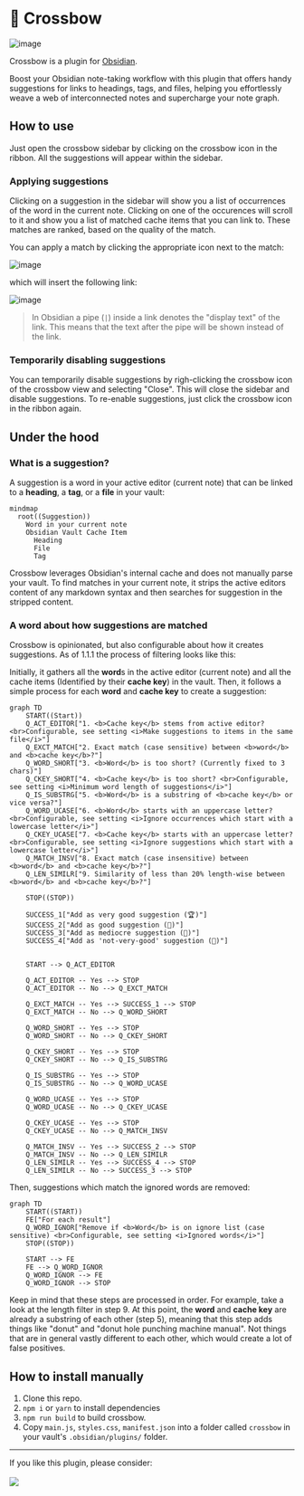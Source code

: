 # 🏹 Crossbow

![image](https://user-images.githubusercontent.com/38029550/229279990-f10723bc-380e-4e29-b4f2-47f9b8a5beb9.png)

Crossbow is a plugin for [Obsidian](https://obsidian.md).

Boost your Obsidian note-taking workflow with this plugin that offers handy suggestions for links to headings, tags, and files, helping you effortlessly weave a web of interconnected notes and supercharge your note graph.

## How to use

Just open the crossbow sidebar by clicking on the crossbow icon in the ribbon. All the suggestions will appear within the sidebar.

### Applying suggestions

Clicking on a suggestion in the sidebar will show you a list of occurrences of the word in the current note.
Clicking on one of the occurences will scroll to it and show you a list of matched cache items that you can link to. These matches are ranked, based on the quality of the match.

You can apply a match by clicking the appropriate icon next to the match:

![image](https://user-images.githubusercontent.com/38029550/236627426-d4d44d7d-f8e4-4d0d-b291-9ec6aa281ee6.png)

which will insert the following link:

![image](https://user-images.githubusercontent.com/38029550/229280048-fe7a8e31-8cbf-4090-a7f0-4bf0b83814d7.png)

> In Obsidian a pipe (`|`) inside a link denotes the "display text" of the link. This means that the text after the pipe will be shown instead of the link.

### Temporarily disabling suggestions

You can temporarily disable suggestions by righ-clicking the crossbow icon of the crossbow view and selecting "Close". This will close the sidebar and disable suggestions. To re-enable suggestions, just click the crossbow icon in the ribbon again.

## Under the hood

### What is a suggestion?

A suggestion is a word in your active editor (current note) that can be linked to a **heading**, a **tag**, or a **file** in your vault:

```mermaid
mindmap
  root((Suggestion))
    Word in your current note
    Obsidian Vault Cache Item
      Heading
      File
      Tag
```

Crossbow leverages Obsidian's internal cache and does not manually parse your vault.
To find matches in your current note, it strips the active editors content of any markdown syntax and then searches for suggestion in the stripped content.

### A word about how suggestions are matched

Crossbow is opinionated, but also configurable about how it creates suggestions.
As of 1.1.1 the process of filtering looks like this:

Initially, it gathers all the **word**s in the active editor (current note) and all the cache items (Identified by their **cache key**) in the vault.
Then, it follows a simple process for each **word** and **cache key** to create a suggestion:

```mermaid
graph TD
    START((Start))
    Q_ACT_EDITOR["1. <b>Cache key</b> stems from active editor? <br>Configurable, see setting <i>Make suggestions to items in the same file</i>"]
    Q_EXCT_MATCH["2. Exact match (case sensitive) between <b>word</b> and <b>cache key</b>?"]
    Q_WORD_SHORT["3. <b>Word</b> is too short? (Currently fixed to 3 chars)"]
    Q_CKEY_SHORT["4. <b>Cache key</b> is too short? <br>Configurable, see setting <i>Minimum word length of suggestions</i>"]
    Q_IS_SUBSTRG["5. <b>Word</b> is a substring of <b>cache key</b> or vice versa?"]
    Q_WORD_UCASE["6. <b>Word</b> starts with an uppercase letter? <br>Configurable, see setting <i>Ignore occurrences which start with a lowercase letter</i>"]
    Q_CKEY_UCASE["7. <b>Cache key</b> starts with an uppercase letter? <br>Configurable, see setting <i>Ignore suggestions which start with a lowercase letter</i>"]
    Q_MATCH_INSV["8. Exact match (case insensitive) between <b>word</b> and <b>cache key</b>?"]
    Q_LEN_SIMILR["9. Similarity of less than 20% length-wise between <b>word</b> and <b>cache key</b>?"]

    STOP((STOP))

    SUCCESS_1["Add as very good suggestion (🏆)"]
    SUCCESS_2["Add as good suggestion (🥇)"]
    SUCCESS_3["Add as mediocre suggestion (🥈)"]
    SUCCESS_4["Add as 'not-very-good' suggestion (🥉)"]


    START --> Q_ACT_EDITOR

    Q_ACT_EDITOR -- Yes --> STOP
    Q_ACT_EDITOR -- No --> Q_EXCT_MATCH

    Q_EXCT_MATCH -- Yes --> SUCCESS_1 --> STOP
    Q_EXCT_MATCH -- No --> Q_WORD_SHORT

    Q_WORD_SHORT -- Yes --> STOP
    Q_WORD_SHORT -- No --> Q_CKEY_SHORT

    Q_CKEY_SHORT -- Yes --> STOP
    Q_CKEY_SHORT -- No --> Q_IS_SUBSTRG

    Q_IS_SUBSTRG -- Yes --> STOP
    Q_IS_SUBSTRG -- No --> Q_WORD_UCASE

    Q_WORD_UCASE -- Yes --> STOP
    Q_WORD_UCASE -- No --> Q_CKEY_UCASE

    Q_CKEY_UCASE -- Yes --> STOP
    Q_CKEY_UCASE -- No --> Q_MATCH_INSV

    Q_MATCH_INSV -- Yes --> SUCCESS_2 --> STOP
    Q_MATCH_INSV -- No --> Q_LEN_SIMILR
    Q_LEN_SIMILR -- Yes --> SUCCESS_4 --> STOP
    Q_LEN_SIMILR -- No --> SUCCESS_3 --> STOP
```

Then, suggestions which match the ignored words are removed:

```mermaid
graph TD
    START((START))
    FE["For each result"]
    Q_WORD_IGNOR["Remove if <b>Word</b> is on ignore list (case sensitive) <br>Configurable, see setting <i>Ignored words</i>"]
    STOP((STOP))

    START --> FE
    FE --> Q_WORD_IGNOR
    Q_WORD_IGNOR --> FE
    Q_WORD_IGNOR --> STOP
```

Keep in mind that these steps are processed in order. For example, take a look at the length filter in step 9. At this point, the **word** and **cache key** are already a substring of each other (step 5), meaning that this step adds things like "donut" and "donut hole punching machine manual". Not things that are in general vastly different to each other, which would create a lot of false positives.

## How to install manually

1. Clone this repo.
2. `npm i` or `yarn` to install dependencies
3. `npm run build` to build crossbow.
4. Copy `main.js`, `styles.css`, `manifest.json` into a folder called `crossbow` in your vault's `.obsidian/plugins/` folder.

<hr/>
If you like this plugin, please consider:
<br/>
<br/>
<a href="https://www.buymeacoffee.com/shoedler"><img src="https://img.buymeacoffee.com/button-api/?text=Buy me a beer&emoji=🍺&slug=shoedler&button_colour=ffffff&font_colour=000000&font_family=Lato&outline_colour=000000&coffee_colour=FFDD00" /></a>
